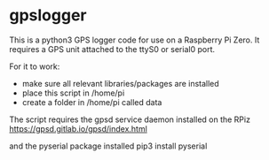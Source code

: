 # gpslogger
This is a python3 GPS logger code for use on a Raspberry Pi Zero.
It requires a GPS unit attached to the ttyS0 or serial0 port.

For it to work:
 - make sure all relevant libraries/packages are installed
 - place this script in /home/pi
 - create a folder in /home/pi called data

The script requires the gpsd service daemon installed on the RPiz
https://gpsd.gitlab.io/gpsd/index.html

and the pyserial package installed
  pip3 install pyserial
